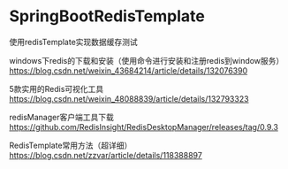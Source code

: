 # SpringBootRedisTemplate
使用redisTemplate实现数据缓存测试


windows下redis的下载和安装（使用命令进行安装和注册redis到window服务）
https://blog.csdn.net/weixin_43684214/article/details/132076390

5款实用的Redis可视化工具
https://blog.csdn.net/weixin_48088839/article/details/132793323

redisManager客户端工具下载
https://github.com/RedisInsight/RedisDesktopManager/releases/tag/0.9.3

RedisTemplate常用方法（超详细）
https://blog.csdn.net/zzvar/article/details/118388897
